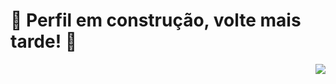# 🚧 Perfil em construção, volte mais tarde! 👋

<div>
  <a href="#">
    <p align="end">
      <img src="https://github-readme-stats.vercel.app/api/top-langs/?username=guissimatheus&layout=compact&langs_count=8&theme=dark"/>
    </p>
  </a>
</div>
